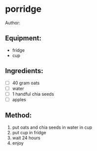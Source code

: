 # porridge

Author: 

## Equipment: 
- fridge
- cup

## Ingredients:
- [ ] 40 gram oats
- [ ] water
- [ ] 1 handful chia seeds
- [ ] apples

## Method:
1. put oats and chia seeds in water in cup
2. put cup in fridge
3. wait 24 hours
4. enjoy
